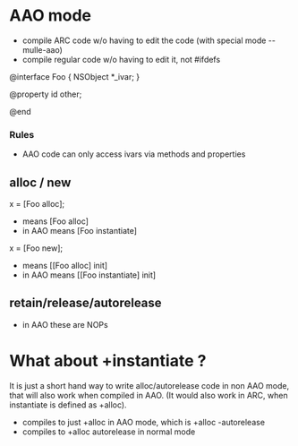 # AAO mode

* compile ARC code w/o having to edit the code (with special mode --mulle-aao)
* compile regular code w/o having to edit it, not #ifdefs


@interface Foo
{
   NSObject  *_ivar;
}

@property id   other;

@end


### Rules

* AAO code can only access ivars via methods and properties


## alloc / new

x = [Foo alloc];

* means [Foo alloc]
* in AAO means [Foo instantiate]

x = [Foo new];

* means [[Foo alloc] init]
* in AAO means [[Foo instantiate] init]


## retain/release/autorelease

* in AAO these are NOPs


# What about +instantiate ?

It is just a short hand way to write alloc/autorelease code in
non AAO mode, that will also work when compiled in AAO.  (It would also work in
ARC, when instantiate is defined as +alloc).

* compiles to just +alloc in AAO mode, which is +alloc -autorelease
* compiles to +alloc autorelease in normal mode



